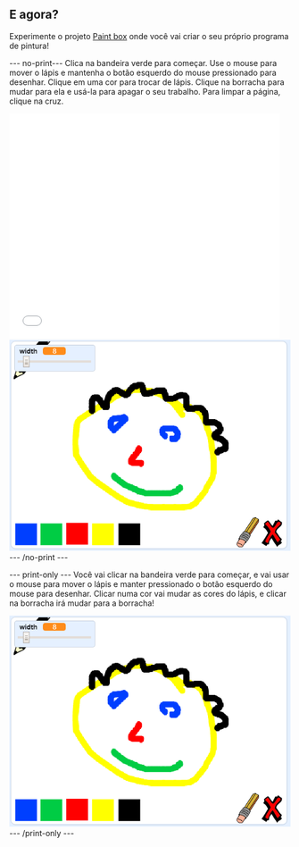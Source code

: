 ## E agora?

Experimente o projeto [Paint box](https://projects.raspberrypi.org/en/projects/paint-box?utm_source=pathway&utm_medium=whatnext&utm_campaign=projects) onde você vai criar o seu próprio programa de pintura!

--- no-print--- Clica na bandeira verde para começar. Use o mouse para mover o lápis e mantenha o botão esquerdo do mouse pressionado para desenhar. Clique em uma cor para trocar de lápis. Clique na borracha para mudar para ela e usá-la para apagar o seu trabalho. Para limpar a página, clique na cruz.

<div class="scratch-preview">
  <iframe allowtransparency="true" width="485" height="402" src="//scratch.mit.edu/projects/embed/267243161/?autostart=false" frameborder="0" scrolling="no"></iframe>
  <img src="images/paint-box-showcase.png">
</div>
--- /no-print ---

--- print-only --- Você vai clicar na bandeira verde para começar, e vai usar o mouse para mover o lápis e manter pressionado o botão esquerdo do mouse para desenhar. Clicar numa cor vai mudar as cores do lápis, e clicar na borracha irá mudar para a borracha!

![galeria](images/paint-box-showcase.png) --- /print-only ---
